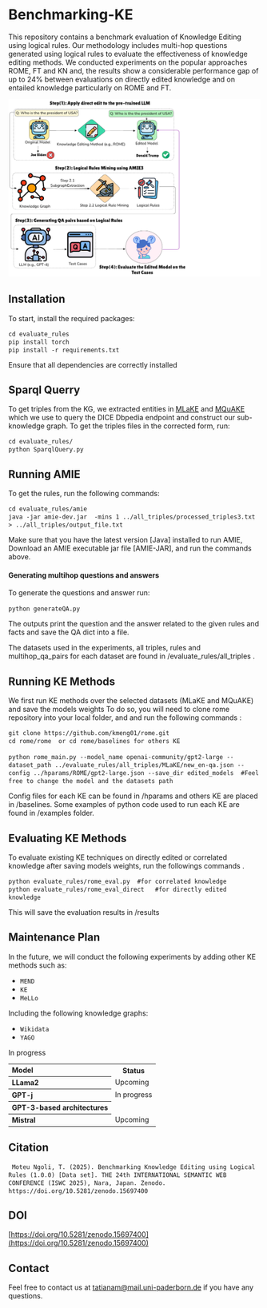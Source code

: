 # Benchmarking-KE

This repository contains a benchmark evaluation of Knowledge Editing using logical rules. Our methodology includes multi-hop questions generated using logical rules to evaluate the effectiveness of knowledge editing methods. We conducted experiments on the popular approaches ROME, FT and KN and, the results show a considerable performance gap of up to 24% between evaluations on directly edited knowledge and on entailed knowledge particularly on ROME and FT.

<p align="center">
  <img src="images/approach.pdf"/>
</p>

## Installation

To start, install the required packages:

```
cd evaluate_rules
pip install torch
pip install -r requirements.txt
```
Ensure that all dependencies are correctly installed

## Sparql Querry

To get triples from the KG, we extracted entities in [MLaKE](https://github.com/Hi-archers/MLaKE/blob/main/dataset/single_hop/en_qa.json) and [MQuAKE](https://github.com/princeton-nlp/MQuAKE) which we use to query the DICE Dbpedia endpoint and construct our sub-knowledge graph. To get the triples files in the corrected form, run:
```
cd evaluate_rules/
python SparqlQuery.py
```


## Running AMIE

To get the rules, run the following commands:

```
cd evaluate_rules/amie
java -jar amie-dev.jar  -mins 1 ../all_triples/processed_triples3.txt > ../all_triples/output_file.txt
```
  
  Make sure that you have the latest version [Java] installed to run AMIE, Download an AMIE executable jar file [AMIE-JAR], and run the commands above.
  
  
  #### Generating multihop questions and answers
  To generate the questions and answer run:
  
  ```python generateQA.py```
  
 The outputs print the question and the answer related to the given rules and facts and save the QA dict into a file.
 
 The datasets used in the experiments, all triples, rules and multihop_qa_pairs for each dataset are found in /evaluate_rules/all_triples .
 
 
## Running KE Methods

We first run KE methods over the selected datasets (MLaKE and MQuAKE) and save the models weights
To do so, you will need to clone rome repository into your local folder, and  and run the following commands :
```
git clone https://github.com/kmeng01/rome.git
cd rome/rome  or cd rome/baselines for others KE

python rome_main.py --model_name openai-community/gpt2-large --dataset_path ../evaluate_rules/all_triples/MLaKE/new_en-qa.json --config ../hparams/ROME/gpt2-large.json --save_dir edited_models  #Feel free to change the model and the datasets path
```

Config files for each KE can be found in /hparams and others KE are placed in /baselines. Some examples of python code used to run each KE are found in /examples folder.
 
## Evaluating KE Methods

To evaluate existing KE techniques on directly edited or correlated knowledge after saving models weights, run the followings commands .

```
python evaluate_rules/rome_eval.py  #for correlated knowledge 
python evaluate_rules/rome_eval_direct   #for directly edited knowledge
```
This will save the evaluation results in /results


## Maintenance Plan

In the future, we will conduct the following experiments by adding other KE methods such as:
- `MEND`
- `KE`
- `MeLLo`

Including the following knowledge graphs:
- `Wikidata`
- `YAGO`

<table>
  <tr><th align="left">Model</th><th>Status</th></tr>
  <tr><th align="left">LLama2</th><td>Upcoming</td></tr>
  <tr><th align="left">GPT-j</th><td>In progress</td></tr>
  <tr><th align="left">GPT-3-based architectures</th></td>In progress</td></tr>
  <tr><th align="left">Mistral</th><td>Upcoming</td></tr>
</table>
 
## Citation

```
 Moteu Ngoli, T. (2025). Benchmarking Knowledge Editing using Logical Rules (1.0.0) [Data set]. THE 24th INTERNATIONAL SEMANTIC WEB CONFERENCE (ISWC 2025), Nara, Japan. Zenodo. https://doi.org/10.5281/zenodo.15697400
 ```
 
## DOI
[https://doi.org/10.5281/zenodo.15697400](https://doi.org/10.5281/zenodo.15697400)
 
## Contact
Feel free to contact us at tatianam@mail.uni-paderborn.de if you have any questions.
